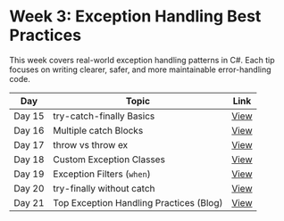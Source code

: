 # Week 3: Exception Handling Best Practices
This week covers real-world exception handling patterns in C#.
Each tip focuses on writing clearer, safer, and more maintainable error-handling code.


| Day    | Topic                                   | Link                                |
| ------ | --------------------------------------- | ----------------------------------- |
| Day 15 | try-catch-finally Basics                | [View](./Day15_TryCatchFinally/)    |
| Day 16 | Multiple catch Blocks                   | [View](./Day16_MultipleCatch/)      |
| Day 17 | throw vs throw ex                       | [View](./Day17_ThrowVsThrowEx/)     |
| Day 18 | Custom Exception Classes                | [View](./Day18_CustomExceptions/)   |
| Day 19 | Exception Filters (`when`)              | [View](./Day19_ExceptionFilters/)   |
| Day 20 | try-finally without catch               | [View](./Day20_TryFinally/)         |
| Day 21 | Top Exception Handling Practices (Blog) | [View](./Day21_ExceptionPractices/) |
